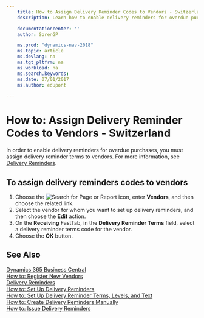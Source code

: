 ```yaml
---
    title: How to Assign Delivery Reminder Codes to Vendors - Switzerland
    description: Learn how to enable delivery reminders for overdue purchases, you must assign delivery reminder terms to vendors.

    documentationcenter: ''
    author: SorenGP

    ms.prod: "dynamics-nav-2018"
    ms.topic: article
    ms.devlang: na
    ms.tgt_pltfrm: na
    ms.workload: na
    ms.search.keywords:
    ms.date: 07/01/2017
    ms.author: edupont

---
```

# How to: Assign Delivery Reminder Codes to Vendors - Switzerland
In order to enable delivery reminders for overdue purchases, you must assign delivery reminder terms to vendors. For more information, see [Delivery Reminders](delivery-reminders.md).  

## To assign delivery reminders codes to vendors  

1.  Choose the ![Search for Page or Report](../../media/ui-search/search_small.png "Search for Page or Report icon") icon, enter **Vendors**, and then choose the related link.  
2.  Select the vendor for whom you want to set up delivery reminders, and then choose the **Edit** action.  
3.  On the **Receiving** FastTab, in the **Delivery Reminder Terms** field, select a delivery reminder terms code for the vendor.  
4.  Choose the **OK** button.  

## See Also
[Dynamics 365 Business Central](/dynamics365/business-central/)  
[How to: Register New Vendors](../../purchasing-how-register-new-vendors.md)   
 [Delivery Reminders](delivery-reminders.md)   
 [How to: Set Up Delivery Reminders](how-to-set-up-delivery-reminders.md)   
 [How to: Set Up Delivery Reminder Terms, Levels, and Text](how-to-set-up-delivery-reminder-terms-levels-and-text.md)   
 [How to: Create Delivery Reminders Manually](how-to-create-delivery-reminders-manually.md)   
 [How to: Issue Delivery Reminders](how-to-issue-delivery-reminders.md)
